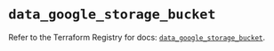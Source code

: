 # `data_google_storage_bucket`

Refer to the Terraform Registry for docs: [`data_google_storage_bucket`](https://registry.terraform.io/providers/hashicorp/google/6.42.0/docs/data-sources/storage_bucket).
